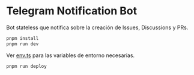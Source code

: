 # Telegram Notification Bot

Bot stateless que notifica sobre la creación de Issues, Discussions y PRs.

```sh
pnpm install
pnpm run dev
```

Ver [env.ts](./src/env.ts) para las variables de entorno necesarias.

```sh
pnpm run deploy
```
